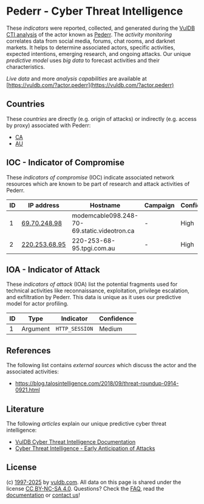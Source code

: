 # Pederr - Cyber Threat Intelligence

These _indicators_ were reported, collected, and generated during the [VulDB CTI analysis](https://vuldb.com/?kb.cti) of the actor known as [Pederr](https://vuldb.com/?actor.pederr). The _activity monitoring_ correlates data from social media, forums, chat rooms, and darknet markets. It helps to determine associated actors, specific activities, expected intentions, emerging research, and ongoing attacks. Our unique _predictive model_ uses _big data_ to forecast activities and their characteristics.

_Live data_ and more _analysis capabilities_ are available at [https://vuldb.com/?actor.pederr](https://vuldb.com/?actor.pederr)

## Countries

These _countries_ are directly (e.g. origin of attacks) or indirectly (e.g. access by proxy) associated with Pederr:

* [CA](https://vuldb.com/?country.ca)
* [AU](https://vuldb.com/?country.au)

## IOC - Indicator of Compromise

These _indicators of compromise_ (IOC) indicate associated network resources which are known to be part of research and attack activities of Pederr.

ID | IP address | Hostname | Campaign | Confidence
-- | ---------- | -------- | -------- | ----------
1 | [69.70.248.98](https://vuldb.com/?ip.69.70.248.98) | modemcable098.248-70-69.static.videotron.ca | - | High
2 | [220.253.68.95](https://vuldb.com/?ip.220.253.68.95) | 220-253-68-95.tpgi.com.au | - | High

## IOA - Indicator of Attack

These _indicators of attack_ (IOA) list the potential fragments used for technical activities like reconnaissance, exploitation, privilege escalation, and exfiltration by Pederr. This data is unique as it uses our predictive model for actor profiling.

ID | Type | Indicator | Confidence
-- | ---- | --------- | ----------
1 | Argument | `HTTP_SESSION` | Medium

## References

The following list contains _external sources_ which discuss the actor and the associated activities:

* https://blog.talosintelligence.com/2018/09/threat-roundup-0914-0921.html

## Literature

The following _articles_ explain our unique predictive cyber threat intelligence:

* [VulDB Cyber Threat Intelligence Documentation](https://vuldb.com/?kb.cti)
* [Cyber Threat Intelligence - Early Anticipation of Attacks](https://www.scip.ch/en/?labs.20201022)

## License

(c) [1997-2025](https://vuldb.com/?kb.changelog) by [vuldb.com](https://vuldb.com/?kb.about). All data on this page is shared under the license [CC BY-NC-SA 4.0](https://creativecommons.org/licenses/by-nc-sa/4.0/). Questions? Check the [FAQ](https://vuldb.com/?kb.faq), read the [documentation](https://vuldb.com/?kb) or [contact us](https://vuldb.com/?contact)!
